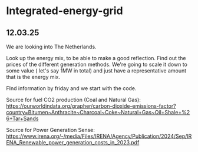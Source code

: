# Integrated-energy-grid


## 12.03.25 
We are looking into The Netherlands. 

  Look up the energy mix, to be able to make a good reflection. Find out the prices of the different generation methods.
  We're going to scale it down to some value ( let's say 1MW in total) and just have a representative amount that is the energy mix.

FInd information by friday and we start with the code. 


Source for fuel CO2 production (Coal and Natural Gas): https://ourworldindata.org/grapher/carbon-dioxide-emissions-factor?country=Bitumen~Anthracite~Charcoal~Coke~Natural+Gas~Oil+Shale+%26+Tar+Sands

Source for Power Generation Sense: https://www.irena.org/-/media/Files/IRENA/Agency/Publication/2024/Sep/IRENA_Renewable_power_generation_costs_in_2023.pdf
